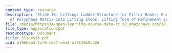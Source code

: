 ```yaml
---
content_type: resource
description: 'Slide 16: Lifting: Ladder Structure for Filter Banks; Factorization
  of Polyphase Matrix into Lifting Steps; Lifting form of Refinement Equation.'
file: /media/https%3A/open-learning-course-data-rc.s3.amazonaws.com/18-327-wavelets-filter-banks-and-applications-spring-2003/b198beb32cf9c547eea8af2f29b9ca2d_Slides16.pdf
file_type: application/pdf
resourcetype: Document
title: Slides16.pdf
uid: b198beb3-2cf9-c547-eea8-af2f29b9ca2d
---
```

